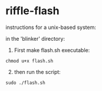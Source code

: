 # riffle-flash

instructions for a unix-based system:

in the 'blinker' directory:

1. First make flash.sh executable:

```
chmod u+x flash.sh
```

2. then run the script:

```
sudo ./flash.sh
```

